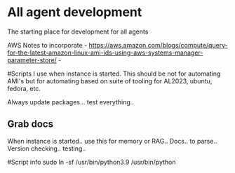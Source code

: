 # All agent development
The starting place for development for all agents

AWS Notes to incorporate -
https://aws.amazon.com/blogs/compute/query-for-the-latest-amazon-linux-ami-ids-using-aws-systems-manager-parameter-store/ -

#Scripts I use when instance is started. This should be not for automating AMI's but for automating based on suite of tooling for AL2023, ubuntu, fedora, etc.

Always update packages... test everything..
## Grab docs 
When instance is started.. use this for memory or RAG..
Docs.. to parse..
Version checking.. testing..

#Script info
sudo ln -sf /usr/bin/python3.9 /usr/bin/python

